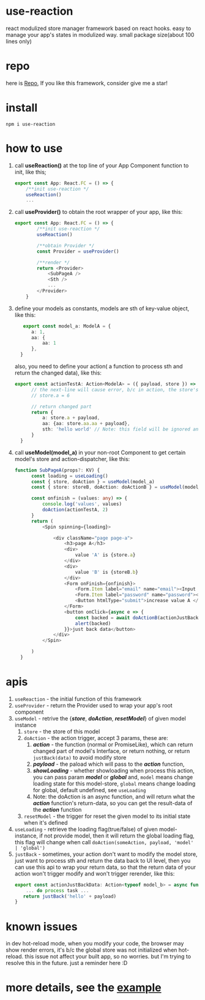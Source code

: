 # use-reaction
react modulized store manager framework based on react hooks.
easy to manage your app's states in modulized way.
small package size(about 100 lines only)
# repo
here is [Repo](https://github.com/swellee/use-reaction), If you like this framework, consider give me a star!
# install
```shell
npm i use-reaction
```
# how to use
1. call **useReaction()** at the top line of your App Component function to init, like this;

    ```typescript
    export const App: React.FC = () => {
        /**init use-reaction */
        useReaction()
        ...
    ```
2. call **useProvider()** to obtain the root wrapper of your app, like this:

    ```typescript
    export const App: React.FC = () => {
            /**init use-reaction */
            useReaction()

            /**obtain Provider */
            const Provider = useProvider()

            /**render */
            return <Provider>
                <SubPageA />
                <Sth />
                ...
            </Provider>
        }
    ```
3. define your models as constants, models are sth of key-value object,
    like this:
    ```typescript
       export const model_a: ModelA = {
          a: 1,
          aa: {
              aa: 1
          },
      }
    ```
    also, you need to define your action( a function to process sth and return the changed data), 
    like this:
    ```typescript
    export const actionTestA: Action<ModelA> = ({ payload, store }) => {
          // the next-line will cause error, b/c in action, the store's prop can't be modified directly
          // store.a = 6

          // return changed part
          return {
              a: store.a + payload,
              aa: {aa: store.aa.aa + payload},
              sth: 'hello world' // Note: this field will be ignored and won't be added into model_a b/c the field 'sth' is not defined in ModelA !!!
          }
      }
    ```
4. call **useModel(model_a)** in your non-root Component to get certain model's store and action-dispatcher, like this:
    ```typescript
    function SubPageA(props?: KV) {
          const loading = useLoading()
          const { store, doAction } = useModel(model_a)
          const { store: storeB, doAction: doActionB } = useModel(model_b)

          const onfinish = (values: any) => {
              console.log('values', values)
              doAction(actionTestA, 2)
          }
          return (
              <Spin spinning={loading}>

                  <div className="page page-a">
                      <h3>page A</h3>
                      <div>
                          value 'A' is {store.a}
                      </div>
                      <div>
                          value 'B' is {storeB.b}
                      </div>
                      <Form onFinish={onfinish}>
                          <Form.Item label="email" name="email"><Input /></Form.Item>
                          <Form.Item label="password" name="password"><Password /></Form.Item>
                          <Button htmlType="submit">increase value A </Button>
                      </Form>
                      <button onClick={async e => {
                          const backed = await doActionB(actionJustBackData, ',world:' + Date.now())
                          alert(backed)
                      }}>just back data</button>
                  </div>
              </Spin>

          )
      }
    ```
    
# apis
1. `useReaction` - the initial function of this framework
2. `useProvider` - return the Provider used to wrap your app's root component
3. `useModel` - retrive the {***store***, ***doAction***, ***resetModel***} of given model instance
   1. `store` - the store of this model
   2. `doAction` - the action trigger, accept 3 params, these are:
      1. ***action*** - the function (normal or PromiseLike), which can return changed part of model's Interface, or return nothing, or return `justBack(data)` to avoid modify store
      2. ***payload*** - the paload which will pass to the ***action*** function,
      3. ***showLoading*** - whether showloading when process this action, you can pass param ***model*** or ***global*** and, `model` means change loading state for this model-store, `global` means change loading for global, default undefined, see `useLoading`
      4. Note: the doAction is an async function, and will return what the ***action*** function's return-data, so you can get the result-data of the ***action*** function
   3. `resetModel` - the trigger for reset the given model to its initial state when it's defined
4. `useLoading` - retrieve the loading flag(true/false) of given model-instance, if not provide model, then it will return the global loading flag, this flag will change when call `doAction(someAction, payload, 'model' | 'global')`
5. `justBack` - sometimes, your action don't want to modify the model store, just want to process sth and return the data back to UI level, then you can use this api to wrap your return data, so that the return data of your action won't trigger modify and won't trigger rerender, like this:
    ```typescript
    export const actionJustBackData: Action<typeof model_b> = async function({ payload }) {
        ... do process task ...
       return justBack('hello' + payload)
   }
    ```
# known issues
in dev hot-reload mode, when you modify your code, the browser may show render errors, it's b/c the global store was not initialized when hot-reload.
this issue not affect your built app, so no worries. but I'm trying to resolve this in the future. just a reminder here :D 
# more details, see the [example](https://github.com/swellee/use-reaction/blob/main/src/app.tsx)